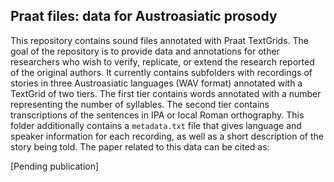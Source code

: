 ## Praat files: data for Austroasiatic prosody

This repository contains sound files annotated with Praat TextGrids. The goal of the repository is to provide data and annotations for other researchers who wish to verify, replicate, or extend the research reported of the original authors. It currently contains subfolders with recordings of stories in three Austroasiatic languages (WAV format) annotated with a TextGrid of two tiers. The first tier contains words annotated with a number representing the number of syllables. The second tier contains transcriptions of the sentences in IPA or local Roman orthography. This folder additionally contains a `metadata.txt` file that gives language and speaker information for each recording, as well as a short description of the story being told. The paper related to this data can be cited as:

   [Pending publication]
